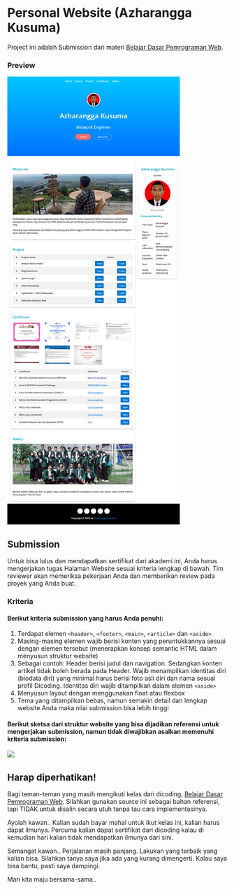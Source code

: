 # Personal Website (Azharangga Kusuma)
Project ini adalah Submission dari materi [Belajar Dasar Pemrograman Web](https://www.dicoding.com/academies/123).

### Preview
<img src="assets/image/screenshot/1.png">

## Submission
Untuk bisa lulus dan mendapatkan sertifikat dari akademi ini, Anda harus mengerjakan tugas Halaman Website sesuai kriteria lengkap di bawah. Tim reviewer akan memeriksa pekerjaan Anda dan memberikan review pada proyek yang Anda buat.

### Kriteria
#### Berikut kriteria submission yang harus Anda penuhi:

1. Terdapat elemen `<header>`, `<footer>`, `<main>`, `<article>` dan `<aside>`
2. Masing-masing elemen wajib berisi konten yang peruntukkannya sesuai dengan elemen tersebut (menerapkan konsep semantic HTML dalam menyusun struktur website)
3. Sebagai contoh: Header berisi judul dan navigation. Sedangkan konten artikel tidak boleh berada pada Header. Wajib menampilkan identitas diri (biodata diri) yang minimal harus berisi foto asli diri dan nama sesuai profil Dicoding. Identitas diri wajib ditampilkan dalam elemen `<aside>`
4. Menyusun layout dengan menggunakan float atau flexbox
5. Tema yang ditampilkan bebas, namun semakin detail dan lengkap website Anda maka nilai submission bisa lebih tinggi
  
#### Berikut sketsa dari struktur website yang bisa dijadikan referensi untuk mengerjakan submission, namun tidak diwajibkan asalkan memenuhi kriteria submission:
<img src="https://dicodingacademy.blob.core.windows.net/academies/201912201353083e09e5a62ad3d25699611878328847ee.png">

## Harap diperhatikan!
Bagi teman-teman yang masih mengikuti kelas dari dicoding, [Belajar Dasar Pemrograman Web](https://www.dicoding.com/academies/123). Silahkan gunakan source ini sebagai bahan referensi, tapi TIDAK untuk disalin secara utuh tanpa tau cara implementasinya.

Ayolah kawan.. Kalian sudah bayar mahal untuk ikut kelas ini, kalian harus dapat ilmunya. Percuma kalian dapat sertifikat dari dicoding kalau di kemudian hari kalian tidak mendapatkan ilmunya dari sini.

Semangat kawan.. Perjalanan masih panjang. Lakukan yang terbaik yang kalian bisa. Silahkan tanya saya jika ada yang kurang dimengerti. Kalau saya bisa bantu, pasti saya dampingi.

Mari kita maju bersama-sama..
